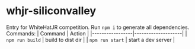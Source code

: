 # whjr-siliconvalley

Entry for WhiteHatJR competition.
Run `npm i` to generate all dependencies.
Commands:
|  Command        |  Action            |
|-----------------|--------------------|
| `npm run build` | build to dist dir  |
| `npm run start` | start a dev server |
